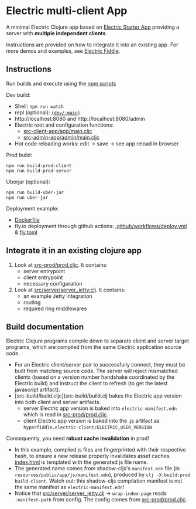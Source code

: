 # Electric multi-client App

A minimal Electric Clojure app based on [Electric Starter App](https://github.com/hyperfiddle/electric-starter-app) providing a server with **multiple independent clients**.

Instructions are provided on how to integrate it into an existing app. For more demos and examples, see [Electric Fiddle](https://github.com/hyperfiddle/electric-fiddle).

## Instructions

Run builds and execute using the [npm scripts](package.json)

Dev build:

* Shell: `npm run watch` 
* repl (optional): [`(dev/-main)`](src-dev/dev.cljc)
* http://localhost:8080 and http://localhost:8080/admin
* Electric root and configuration functions:
  * [src-client-app/app/main.cljc](src-client-app/app/main.cljc)
  * [src-admin-app/admin/main.cljc](src-admin-app/admin/main.cljc)
* Hot code reloading works: edit -> save -> see app reload in browser

Prod build:

```shell
npm run build-prod-client
npm run build-prod-server
```

Uberjar (optional):

```shell
npm run build-uber-jar
npm run uber-jar
```

Deployment example:
- [Dockerfile](Dockerfile)
- fly.io deployment through github actions: [.github/workflows/deploy.yml](.github/workflows/deploy.yml) & [fly.toml](fly.toml)

## Integrate it in an existing clojure app

1. Look at [src-prod/prod.cljc](src-prod/prod.cljc). It contains:
    - server entrypoint
    - client entrypoint
    - necessary configuration
2. Look at [src/server/server_jetty.clj](src/server/server_jetty.clj). It contains:
   - an example Jetty integration
   - routing
   - required ring middlewares

## Build documentation

Electric Clojure programs compile down to separate client and server target programs, which are compiled from the same Electric application source code.

* For an Electric client/server pair to successfully connect, they must be built from matching source code. The server will reject mismatched clients (based on a version number handshake coordinated by the Electric build) and instruct the client to refresh (to get the latest javascript artifact).
* [src-build/build.cljc](src-build/build.clj bakes the Electric app version into both client and server artifacts.
  * server Electric app version is baked into `electric-manifest.edn` which is read in [src-prod/prod.cljc](src-prod/prod.cljc).
  * client Electric app version is baked into the .js artifact as `hyperfiddle.electric-client/ELECTRIC_USER_VERSION`

Consequently, you need **robust cache invalidation** in prod!
  * In this example, complied js files are fingerprinted with their respective hash, to ensure a new release properly invalidates asset caches. [index.html](resources/public/app/index.html) is templated with the generated js file name.
  * The generated name comes from shadow-cljs's `manifest.edn` file (in `resources/public/app/js/manifest.edn`), produced by `clj -X:build:prod build-client`. Watch out: this shadow-cljs compilation manifest is not the same manifest as `electric-manifest.edn`!
  * Notice that [src/server/server_jetty.clj](src/server/server_jetty.clj) -> `wrap-index-page` reads `:manifest-path` from config. The config comes from [src-prod/prod.cljc](src-prod/prod.cljc).
